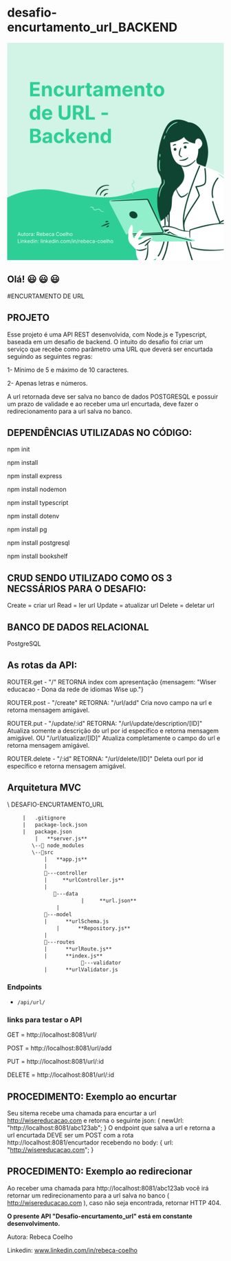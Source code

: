 # desafio-encurtamento_url_BACKEND

![logo](logoUrl.png)

## Olá! 😃 😃 😃

#ENCURTAMENTO DE URL

## PROJETO
Esse projeto é uma API REST desenvolvida, com Node.js e Typescript, baseada em um desafio de backend.
O intuito do desafio foi criar um serviço que recebe como parâmetro uma URL que deverá ser encurtada seguindo as seguintes regras:

1- Mínimo de 5 e máximo de 10 caracteres.

2- Apenas letras e números.

A url retornada deve ser salva no banco de dados POSTGRESQL e possuir um prazo de validade e ao receber uma url encurtada, deve fazer o redirecionamento para a url salva no banco. 

## DEPENDÊNCIAS UTILIZADAS NO CÓDIGO:
npm init

npm install

npm install express

npm install nodemon

npm install typescript

npm install dotenv

npm install pg

npm install postgresql

npm install bookshelf

## CRUD SENDO UTILIZADO COMO OS 3 NECSSÁRIOS PARA O DESAFIO:
Create = criar url
Read = ler url
Update = atualizar url
Delete = deletar url

## BANCO DE DADOS RELACIONAL
PostgreSQL


## As rotas da API:

ROUTER.get -
"/"
RETORNA index com apresentação {mensagem: "Wiser educacao - Dona da rede de idiomas Wise up."}


ROUTER.post -
"/create"
RETORNA:  "/url/add" Cria novo campo na url e retorna mensagem amigável. 


ROUTER.put - 
"/update/:id"
RETORNA:  "/url/update/description/[ID]" Atualiza somente a descrição do url por id específico e retorna mensagem amigável.
OU
"/url/atualizar/[ID]" Atualiza completamente o campo do url e retorna mensagem amigável. 


ROUTER.delete -
"/:id"
RETORNA: "/url/delete/[ID]" Deleta ourl por id específico e retorna mensagem amigável. 


## Arquitetura MVC

\ DESAFIO-ENCURTAMENTO_URL

		 |   .gitignore
		 |   package-lock.json
		 |   package.json
	         |   **server.js**
			\--📂 node_modules
			\--📂src
			    |   **app.js**
			    |
			    📂---controller
			    |     **urlController.js**
			    |
          		   📂---data
                            |     **url.json**
          		    | 
			    📂---model
			    |      **urlSchema.js
		            |	   **Repository.js**
			    |
			    📂---routes
			    |      **urlRoute.js**
			    |      **index.js**
                            📂---validator
			    |      **urlValidator.js
								

### Endpoints

- `/api/url/`

### links para testar o API

GET =  http://localhost:8081/url/

POST = http://localhost:8081/url/add

PUT =  http://localhost:8081/url/:id

DELETE = http://localhost:8081/url/:id


## PROCEDIMENTO: Exemplo ao encurtar
Seu sitema recebe uma chamada para encurtar a url http://wisereducacao.com e retorna o
seguinte json:
{ newUrl: "http://localhost:8081/abc123ab"; }
O endpoint que salva a url e retorna a url encurtada DEVE ser um POST com a rota
http://localhost:8081/encurtador recebendo no body:
{ url: "http://wisereducacao.com"; }


## PROCEDIMENTO: Exemplo ao redirecionar
Ao receber uma chamada para http://localhost:8081/abc123ab você irá retornar um
redirecionamento para a url salva no banco ( http://wisereducacao.com ), caso não seja
encontrada, retornar HTTP 404.


**O presente API "Desafio-encurtamento_url" está em constante desenvolvimento.**

Autora: Rebeca Coelho

Linkedin: www.linkedin.com/in/rebeca-coelho
